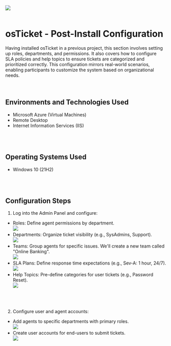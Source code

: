 <img src=https://github.com/user-attachments/assets/5343bd46-54fb-4ee6-94c1-b4c0bad1cec3>
<br />
<br />

<h1>osTicket - Post-Install Configuration</h1>

Having installed osTicket in a previous project, this section involves setting up roles, departments, and permissions. It also covers how to configure SLA policies and help topics to ensure tickets are categorized and prioritized correctly. This configuration mirrors real-world scenarios, enabling participants to customize the system based on organizational needs.<br />
<br />
<br />

<h2>Environments and Technologies Used</h2>

- Microsoft Azure (Virtual Machines)
- Remote Desktop
- Internet Information Services (IIS)
<br />
<br />

<h2>Operating Systems Used </h2>

- Windows 10</b> (21H2)
<br />
<br />

<h2>Configuration Steps</h2>

1. Log into the Admin Panel and configure:
 - Roles: Define agent permissions by department.<br />
    <img src=https://github.com/user-attachments/assets/4a19173f-aecd-4f3d-b12d-3c92d58180bc>
 - Departments: Organize ticket visibility (e.g., SysAdmins, Support).<br />
    <img src=https://github.com/user-attachments/assets/4807935c-5bca-4bcf-949f-e0b3f8fe9b91>
 - Teams: Group agents for specific issues. We'll create a new team called "Online Banking".<br />
    <img src=https://github.com/user-attachments/assets/3d7b0ebd-3063-4874-bb89-4434f599ffaa>
 - SLA Plans: Define response time expectations (e.g., Sev-A: 1 hour, 24/7).<br />
    <img src=https://github.com/user-attachments/assets/17c6f4d1-c474-4385-a387-611f4e56c55f>
 - Help Topics: Pre-define categories for user tickets (e.g., Password Reset).<br />
    <img src=https://github.com/user-attachments/assets/746394a5-42dd-4855-b5bd-51e1537bc5ec>
<br />
<br />

2. Configure user and agent accounts:
 - Add agents to specific departments with primary roles.<br />
    <img src=https://github.com/user-attachments/assets/920d53d8-27e0-4bc9-b275-8994a368dbfc>
 - Create user accounts for end-users to submit tickets.<br />
    <img src=https://github.com/user-attachments/assets/6c3b6322-b57d-4f9c-b113-a13a2796292f>
<br />
<br />
